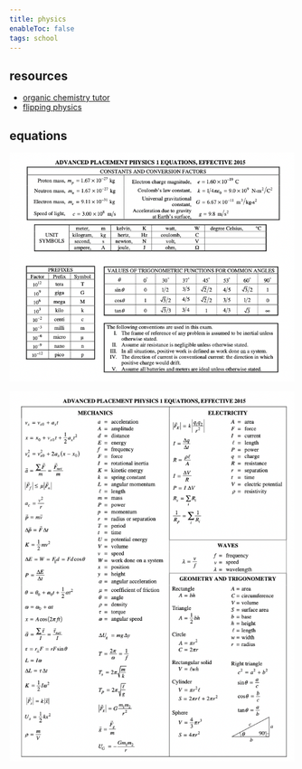 ```yaml
---
title: physics
enableToc: false
tags: school
---
```

## resources
- [organic chemistry tutor](https://www.youtube.com/c/TheOrganicChemistryTutor)
- [flipping physics](https://www.flippingphysics.com)

## equations 
![](assets/physics_equations_1.png)

![](assets/physics_equations_2.png)